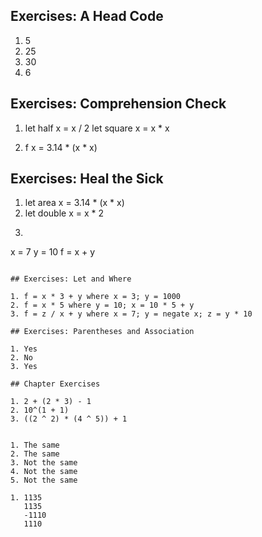 
## Exercises: A Head Code

1. 5
2. 25
3. 30
4. 6

## Exercises: Comprehension Check

1. let half x = x / 2
   let square x = x * x

2. f x = 3.14 * (x * x)

## Exercises: Heal the Sick

1. let area x = 3.14 * (x * x)
2. let double x = x * 2
3. ```
x = 7
y = 10
f = x + y
```

## Exercises: Let and Where

1. f = x * 3 + y where x = 3; y = 1000
2. f = x * 5 where y = 10; x = 10 * 5 + y
3. f = z / x + y where x = 7; y = negate x; z = y * 10

## Exercises: Parentheses and Association

1. Yes
2. No
3. Yes

## Chapter Exercises

1. 2 + (2 * 3) - 1
2. 10^(1 + 1)
3. ((2 ^ 2) * (4 ^ 5)) + 1


1. The same
2. The same
3. Not the same
4. Not the same
5. Not the same

1. 1135
   1135
   -1110
   1110

